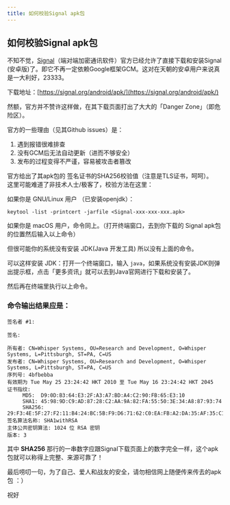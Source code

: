 ```yaml
---
title: 如何校验Signal apk包
---
```


## 如何校验Signal apk包

不知不觉，[Signal](signal.org)（端对端加密通讯软件）官方已经允许了直接下载和安装Signal (安卓版)了。即它不再一定依赖Google框架GCM。这对在天朝的安卓用户来说真是一大利好，23333。

下载地址：[https://signal.org/android/apk/](https://signal.org/android/apk/)  

然额，官方并不赞许这样做，在其下载页面打出了大大的「Danger Zone」（即危险区）。 

官方的一些理由（见其Github issues）是：  
1. 遇到报错很难排查  
2. 没有GCM后无法自动更新（进而不够安全）  
3. 发布的过程变得不严谨，容易被攻击者篡改  

官方给出了其apk包的 签名证书的SHA256校验值（注意是TLS证书，呵呵）。  
这里可能难道了非技术人士/极客了，校验方法在这里：

<!--more-->  

如果你是 GNU/Linux 用户 （已安装openjdk）：

	keytool -list -printcert -jarfile <Signal-xxx-xxx-xxx.apk>

如果你是 macOS 用户，命令同上。（打开终端窗口，去到你下载的 Signal apk包的位置然后输入以上命令）

但很可能你的系统没有安装 JDK(Java 开发工具) 所以没有上面的命令。 

可以这样安装 JDK：打开一个终端窗口，输入 `java`，如果系统没有安装JDK则弹出提示框，点击「更多资讯」就可以去到Java官网进行下载和安装了。 

然后再在终端里执行以上命令。

### 命令输出结果应是：

```
签名者 #1:

签名:

所有者: CN=Whisper Systems, OU=Research and Development, O=Whisper Systems, L=Pittsburgh, ST=PA, C=US
发布者: CN=Whisper Systems, OU=Research and Development, O=Whisper Systems, L=Pittsburgh, ST=PA, C=US
序列号: 4bfbebba
有效期为 Tue May 25 23:24:42 HKT 2010 至 Tue May 16 23:24:42 HKT 2045
证书指纹:
	 MD5:  D9:0D:B3:64:E3:2F:A3:A7:BD:A4:C2:90:FB:65:E3:10
	 SHA1: 45:98:9D:C9:AD:87:28:C2:AA:9A:82:FA:55:50:3E:34:A8:87:93:74
	 SHA256: 29:F3:4E:5F:27:F2:11:B4:24:BC:5B:F9:D6:71:62:C0:EA:FB:A2:DA:35:AF:35:C1:64:16:FC:44:62:76:BA:26
签名算法名称: SHA1withRSA
主体公共密钥算法: 1024 位 RSA 密钥
版本: 3
```
其中 **SHA256** 那行的一串数字应跟Signal下载页面上的数字完全一样，这个apk包就可以称得上完整、来源可靠了！

最后唠叨一句，为了自己、爱人和战友的安全，请勿相信网上随便传来传去的apk包 ：）

祝好

